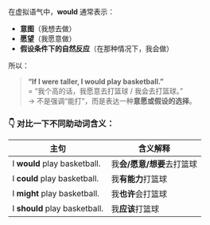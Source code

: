 在虚拟语气中，**would** 通常表示：

- **意图**（我想去做）
- **愿望**（我愿意做）
- **假设条件下的自然反应**（在那种情况下，我会做）

所以：

> **“If I were taller, I would play basketball.”**  
> = “我个高的话，我愿意去打篮球 / 我会去打篮球。”  
> → 不是强调“能打”，而是表达一种**意愿或假设的选择**。

### 👇 对比一下不同助动词含义：

| 主句                            | 含义解释             |
| ----------------------------- | ---------------- |
| I **would** play basketball.  | 我**会/愿意/想要**去打篮球 |
| I **could** play basketball.  | 我**有能力**打篮球      |
| I **might** play basketball.  | 我**也许**会打篮球      |
| I **should** play basketball. | 我**应该**打篮球       |
